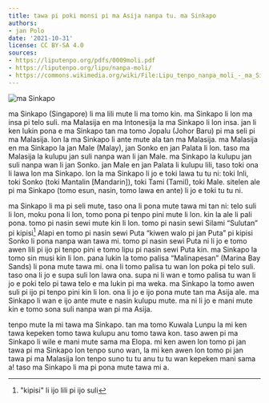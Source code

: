 ```yaml
---
title: tawa pi poki monsi pi ma Asija nanpa tu. ma Sinkapo
authors:
- jan Polo
date: '2021-10-31'
license: CC BY-SA 4.0
sources:
- https://liputenpo.org/pdfs/0009moli.pdf
- https://liputenpo.org/lipu/nanpa-moli/
- https://commons.wikimedia.org/wiki/File:Lipu_tenpo_nanpa_moli_-_ma_Sinkapo.png
---
```


![ma Sinkapo](https://upload.wikimedia.org/wikipedia/commons/7/7d/Lipu_tenpo_nanpa_moli_-_ma_Sinkapo.png)

ma Sinkapo (Singapore) li ma lili mute li ma tomo kin. ma Sinkapo li lon ma insa pi telo suli. ma Malasija en ma Intonesija la ma Sinkapo li lon insa. jan li ken lukin pona e ma Sinkapo tan ma tomo Jopalu (Johor Baru) pi ma seli pi ma Malasija. lon la ma Sinkapo li ante mute ala tan ma Malasija. ma Malasija en ma Sinkapo la jan Male (Malay), jan Sonko en jan Palata li lon. taso ma Malasija la kulupu jan suli nanpa wan li jan Male. ma Sinkapo la kulupu jan suli nanpa wan li jan Sonko. jan Male en jan Palata li kulupu lili, taso toki ona li lawa lon ma Sinkapo. lon la ma Sinkapo li jo e toki lawa tu tu ni: toki Inli, toki Sonko (toki Mantalin [Mandarin]), toki Tami (Tamil), toki Male. sitelen ale pi ma Sinkapo (tomo esun, nasin, tomo lawa en ante) li jo e toki tu tu ni.

ma Sinkapo li ma pi seli mute, taso ona li pona mute tawa mi tan ni: telo suli li lon, moku pona li lon, tomo pona pi tenpo pini mute li lon. kin la ale li pali pona. tomo pi nasin sewi mute kin li lon. tomo pi nasin sewi Silami “Sulutan” pi kipisi[^1] Alapi en tomo pi nasin sewi Puta “kiwen walo pi jan Puta” pi kipisi Sonko li pona nanpa wan tawa mi. tomo pi nasin sewi Puta ni li jo e tomo awen lili pi ijo pi tenpo pini e tomo lipu pi nasin sewi Puta kin. ma Sinkapo la tomo sin musi kin li lon. pana lukin la tomo palisa “Malinapesan” (Marina Bay Sands) li pona mute tawa mi. ona li tomo palisa tu wan lon poka pi telo suli. taso ona li jo e supa suli lon lawa ona. supa ni li wan e tomo palisa tu wan li jo e poki telo pi tawa telo e ma lukin pi ma weka. ma Sinkapo la tomo awen suli pi ijo pi tenpo pini kin li lon. ona li jo e ijo pona mute tan ma Asija ale. ma Sinkapo li wan e ijo ante mute e nasin kulupu mute. ma ni li jo e mani mute kin e tomo sona suli nanpa wan pi ma Asija.

[^1]: "kipisi" li ijo lili pi ijo suli

tenpo mute la mi tawa ma Sinkapo. tan ma tomo Kuwala Lunpu la mi ken tawa kepeken tomo tawa kulupu anu tomo tawa kon. taso awen pi ma Sinkapo li wile e mani mute sama ma Elopa. mi ken awen lon tomo pi jan tawa pi ma Sinkapo lon tenpo suno wan, la mi ken awen lon tomo pi jan tawa pi ma Malasija lon tenpo suno tu tu anu tu tu wan kepeken mani sama a! taso ma Sinkapo li ma pi pona mute tawa mi a.